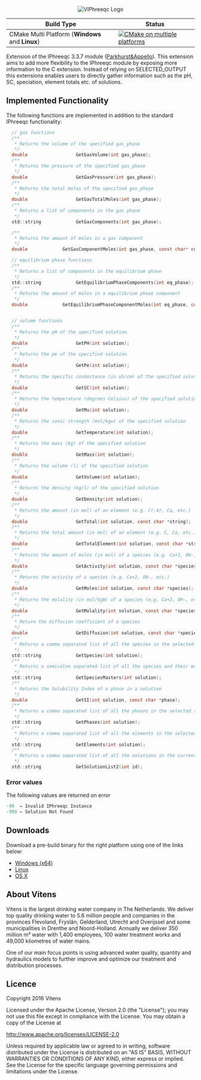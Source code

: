 <p align="center">
  <img src="https://github.com/Vitens/VIPhreeqc/blob/master/logo.png" alt="VIPhreeqc Logo"/>
</p>


| Build Type | **Status** |
|---|---|
| CMake Multi Platform (**Windows** and **Linux**) | [![CMake on multiple platforms](https://github.com/DocMT/VIPhreeqc/actions/workflows/cmake-multi-platform.yml/badge.svg)](https://github.com/DocMT/VIPhreeqc/actions/workflows/cmake-multi-platform.yml) |

Extension of the IPhreeqc 3.3.7 module ([Parkhurst&Appello](http://wwwbrr.cr.usgs.gov/projects/GWC_coupled/phreeqc/)).
This extension aims to add more flexibility to the IPhreeqc module by exposing more information to the C extension. Instead of relying on SELECTED_OUTPUT this extensions enables users to directly gather information such as the pH, SC, speciation, element totals etc. of solutions.

## Implemented Functionality
The following functions are implemented in addition to the standard IPhreeqc functionality:
```C
  // gas functions
  /**
   * Returns the volume of the specified gas_phase
   */
  double                  GetGasVolume(int gas_phase);
  /**
   * Returns the pressure of the specified gas_phase
   */
  double                  GetGasPressure(int gas_phase);
  /**
   * Returns the total moles of the specified gas_phase
   */
  double                  GetGasTotalMoles(int gas_phase);
  /**
   * Returns a list of components in the gas phase
   */
  std::string             GetGasComponents(int gas_phase);

  /**
   * Returns the amount of moles in a gas component
   */
  double             GetGasComponentMoles(int gas_phase, const char* component);

  // equilibrium phase functions
  /**
   * Returns a list of components in the equilibrium phase
   */
  std::string             GetEquilibriumPhaseComponents(int eq_phase);
  /**
   * Returns the amount of moles in a equilibrium phase component
   */
  double             GetEquilibriumPhaseComponentMoles(int eq_phase, const char* component);


  // volume functions
  /**
   * Returns the pH of the specified solution
   */
  double                  GetPH(int solution);
  /**
   * Returns the pe of the specified solution
   */
  double                  GetPe(int solution);
  /**
   * Returns the specific conductance (in uS/cm) of the specified solution
   */
  double                  GetSC(int solution);
  /**
   * Returns the temperature (degrees Celsius) of the specified solution
   */
  double                  GetMu(int solution);
  /**
   * Returns the ionic strength (mol/kgw) of the specified solution
   */
  double                  GetTemperature(int solution);
  /**
   * Returns the mass (kg) of the specified solution
   */
  double                  GetMass(int solution);
  /**
   * Returns the volume (l) of the specified solution
   */
  double                  GetVolume(int solution);
  /**
   * Returns the density (kg/l) of the specified solution
   */
  double                  GetDensity(int solution);
  /**
   * Returns the amount (in mol) of an element (e.g. C(-4), Ca, etc.)
   */
  double                  GetTotal(int solution, const char *string);
  /**
   * Returns the total amount (in mol) of an element (e.g. C, Ca, etc.)
   */
  double                  GetTotalElement(int solution, const char *string);
  /**
   * Returns the amount of moles (in mol) of a species (e.g. Ca+2, OH-, etc.)
   */
  double                  GetActivity(int solution, const char *species);
  /**
   * Returns the activity of a species (e.g. Ca+2, OH-, etc.)
   */
  double                  GetMoles(int solution, const char *species);
  /**
   * Returns the molality (in mol/kgW) of a species (e.g. Ca+2, OH-, etc.)
   */
  double                  GetMolality(int solution, const char *species);
  /**
   * Return the diffusion coefficient of a species
   */
  double                  GetDiffusion(int solution, const char *species);
  /**
   * Returns a comma separated list of all the species in the selected solution
   */
  std::string             GetSpecies(int solution);
  /**
   * Returns a semicolon separated list of all the species and their master elements in the selected solution
   */
  std::string             GetSpeciesMasters(int solution);
  /**
   * Returns the Solubility Index of a phase in a solution
   */
  double                  GetSI(int solution, const char *phase);
  /**
   * Returns a comma separated list of all the phases in the selected solution
   */
  std::string             GetPhases(int solution);
  /**
   * Returns a comma separated list of all the elements in the selected solution
   */
  std::string             GetElements(int solution);
  /**
   * Returns a comma separated list of all the solutions in the current runstate
   */
  std::string             GetSolutionList2(int id);
```
### Error values
The following values are returned on error
```C
-99  = Invalid IPhreeqc Instance
-999 = Solution Not Found
```
## Downloads
Download a pre-build binary for the right platform using one of the links below:
- [Windows (x64)](http://ci.abelheinsbroek.nl/viphreeqc.zip)
- [Linux](http://ci.abelheinsbroek.nl/viphreeqc.so)
- [OS X](http://ci.abelheinsbroek.nl/viphreeqc.dylib)

## About Vitens
Vitens is the largest drinking water company in The Netherlands. We deliver top quality drinking water to 5.6 million people and companies in the provinces Flevoland, Fryslân, Gelderland, Utrecht and Overijssel and some municipalities in Drenthe and Noord-Holland. Annually we deliver 350 million m³ water with 1,400 employees, 100 water treatment works and 49,000 kilometres of water mains.

One of our main focus points is using advanced water quality, quantity and hydraulics models to further improve and optimize our treatment and distribution processes.

## Licence

Copyright 2016 Vitens

Licensed under the Apache License, Version 2.0 (the "License");
you may not use this file except in compliance with the License.
You may obtain a copy of the License at

http://www.apache.org/licenses/LICENSE-2.0

Unless required by applicable law or agreed to in writing, software
distributed under the License is distributed on an "AS IS" BASIS,
WITHOUT WARRANTIES OR CONDITIONS OF ANY KIND, either express or implied.
See the License for the specific language governing permissions and
limitations under the License.
